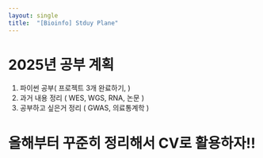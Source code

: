 ```yaml
---
layout: single
title:  "[Bioinfo] Stduy Plane"
---
```


# 2025년 공부 계획

1. 파이썬 공부( 프로젝트 3개 완료하기, )
2. 과거 내용 정리 ( WES, WGS, RNA, 논문 )
3. 공부하고 싶은거 정리 ( GWAS, 의료통계학 )

# 올해부터 꾸준히 정리해서 CV로 활용하자!!

